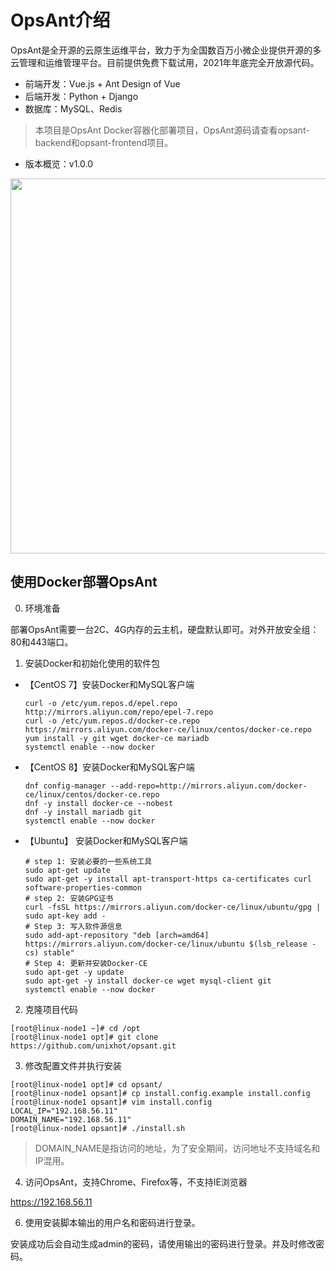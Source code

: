 # OpsAnt介绍

OpsAnt是全开源的云原生运维平台，致力于为全国数百万小微企业提供开源的多云管理和运维管理平台。目前提供免费下载试用，2021年年底完全开放源代码。

- 前端开发：Vue.js + Ant Design of Vue
- 后端开发：Python + Django
- 数据库：MySQL、Redis

> 本项目是OpsAnt Docker容器化部署项目，OpsAnt源码请查看opsant-backend和opsant-frontend项目。

- 版本概览：v1.0.0

<p align="center">
    <a href="http://www.opsant.com/">
        <img width="600" src="https://www.opsany.com/images/opsant.png">
    </a>
</p>


## 使用Docker部署OpsAnt

0. 环境准备

部署OpsAnt需要一台2C、4G内存的云主机，硬盘默认即可。对外开放安全组：80和443端口。

1. 安装Docker和初始化使用的软件包

- 【CentOS 7】安装Docker和MySQL客户端

  ```
  curl -o /etc/yum.repos.d/epel.repo http://mirrors.aliyun.com/repo/epel-7.repo
  curl -o /etc/yum.repos.d/docker-ce.repo https://mirrors.aliyun.com/docker-ce/linux/centos/docker-ce.repo
  yum install -y git wget docker-ce mariadb
  systemctl enable --now docker
  ```

- 【CentOS 8】安装Docker和MySQL客户端

  ```
  dnf config-manager --add-repo=http://mirrors.aliyun.com/docker-ce/linux/centos/docker-ce.repo
  dnf -y install docker-ce --nobest
  dnf -y install mariadb git
  systemctl enable --now docker
  ```

- 【Ubuntu】 安装Docker和MySQL客户端

  ```
  # step 1: 安装必要的一些系统工具
  sudo apt-get update
  sudo apt-get -y install apt-transport-https ca-certificates curl software-properties-common
  # step 2: 安装GPG证书
  curl -fsSL https://mirrors.aliyun.com/docker-ce/linux/ubuntu/gpg | sudo apt-key add -
  # Step 3: 写入软件源信息
  sudo add-apt-repository "deb [arch=amd64] https://mirrors.aliyun.com/docker-ce/linux/ubuntu $(lsb_release -cs) stable"
  # Step 4: 更新并安装Docker-CE
  sudo apt-get -y update
  sudo apt-get -y install docker-ce wget mysql-client git
  systemctl enable --now docker
  ```

2. 克隆项目代码

```
[root@linux-node1 ~]# cd /opt
[root@linux-node1 opt]# git clone https://github.com/unixhot/opsant.git
```

3. 修改配置文件并执行安装

```
[root@linux-node1 opt]# cd opsant/
[root@linux-node1 opsant]# cp install.config.example install.config
[root@linux-node1 opsant]# vim install.config
LOCAL_IP="192.168.56.11"
DOMAIN_NAME="192.168.56.11"
[root@linux-node1 opsant]# ./install.sh
```
> DOMAIN_NAME是指访问的地址，为了安全期间，访问地址不支持域名和IP混用。

4. 访问OpsAnt，支持Chrome、Firefox等，不支持IE浏览器

https://192.168.56.11

6. 使用安装脚本输出的用户名和密码进行登录。

安装成功后会自动生成admin的密码，请使用输出的密码进行登录。并及时修改密码。